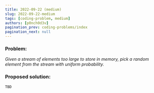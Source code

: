 ```yaml
---
title: 2022-09-22 (medium)
slug: 2022-09-22-medium
tags: [coding-problem, medium]
authors: [p0nch0d3v]
pagination_prev: coding-problems/index
pagination_next: null
---
```

### Problem:
*Given a stream of elements too large to store in memory, pick a random element from the stream with uniform probability.*

### Proposed solution:
```TBD```
